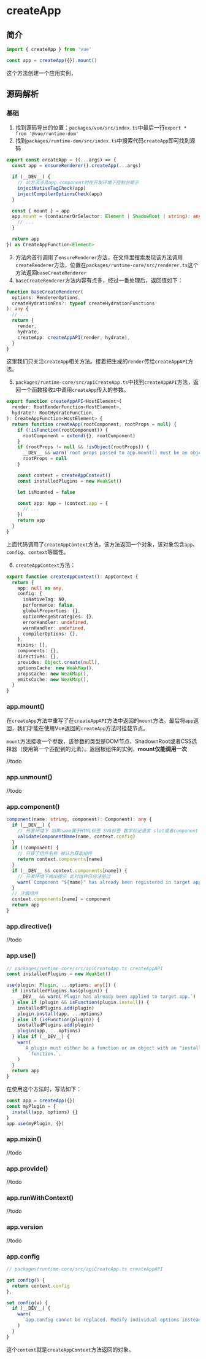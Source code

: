 # createApp

## 简介

```js
import { createApp } from 'vue'

const app = createApp({}).mount()
```

这个方法创建一个应用实例，

## 源码解析

### 基础

1. 找到源码导出的位置：`packages/vue/src/index.ts`中最后一行`export * from '@vue/runtime-dom'`
2. 找到`packages/runtime-dom/src/index.ts`中搜索代码`createApp`即可找到源码
```ts
export const createApp = ((...args) => {
  const app = ensureRenderer().createApp(...args)

  if (__DEV__) {
    // 此方法涉及app.component时在开发环境下控制台提示
    injectNativeTagCheck(app)
    injectCompilerOptionsCheck(app)
  }

  const { mount } = app
  app.mount = (containerOrSelector: Element | ShadowRoot | string): any => {
    // ... 
  }

  return app
}) as CreateAppFunction<Element>
```
3. 方法内首行调用了`ensureRenderer`方法，在文件里搜索发现该方法调用`createRenderer`方法，位置在`packages/runtime-core/src/renderer.ts`这个方法返回`baseCreateRenderer`
4. `baseCreateRenderer`方法内容有点多，经过一番处理后，返回值如下：
```ts
function baseCreateRenderer(
  options: RendererOptions,
  createHydrationFns?: typeof createHydrationFunctions
): any {
  // ...
  return {
    render,
    hydrate,
    createApp: createAppAPI(render, hydrate),
  }
}
```
这里我们只关注`createApp`相关方法。接着把生成的`render`传给`createAppAPI`方法。

5. `packages/runtime-core/src/apiCreateApp.ts`中找到`createAppAPI`方法，返回一个函数接收`2`中调用`createApp`传入的参数。
```ts
export function createAppAPI<HostElement>(
  render: RootRenderFunction<HostElement>,
  hydrate?: RootHydrateFunction,
): CreateAppFunction<HostElement> {
  return function createApp(rootComponent, rootProps = null) {
    if (!isFunction(rootComponent)) {
      rootComponent = extend({}, rootComponent)
    }
    if (rootProps != null && !isObject(rootProps)) {
      __DEV__ && warn(`root props passed to app.mount() must be an object.`)
      rootProps = null
    }

    const context = createAppContext()
    const installedPlugins = new WeakSet()

    let isMounted = false

    const app: App = (context.app = {
      // ...
    })
    return app
  }
}
```
上面代码调用了`createAppContext`方法，该方法返回一个对象，该对象包含`app`、`config`、`context`等属性。

6. `createAppContext`方法：
```ts
export function createAppContext(): AppContext {
  return {
    app: null as any,
    config: {
      isNativeTag: NO,
      performance: false,
      globalProperties: {},
      optionMergeStrategies: {},
      errorHandler: undefined,
      warnHandler: undefined,
      compilerOptions: {},
    },
    mixins: [],
    components: {},
    directives: {},
    provides: Object.create(null),
    optionsCache: new WeakMap(),
    propsCache: new WeakMap(),
    emitsCache: new WeakMap(),
  }
}
```

### app.mount()

在`createApp`方法中重写了在`createAppAPI`方法中返回的`mount`方法。最后将`app`返回，我们才能在使用Vue返回的`createApp`方法时挂载节点。

`mount`方法接收一个参数，该参数的类型是DOM节点、ShadownRoot或者CSS选择器（使用第一个匹配到的元素）。返回根组件的实例，**mount仅能调用一次**

//todo

### app.unmount()

//todo

### app.component()

```ts
component(name: string, component?: Component): any {
  if (__DEV__) {
    // 开发环境下 如果name属于HTML标签 SVG标签 数学标记语言 slot或者component 抛出提示
    validateComponentName(name, context.config)
  }
  if (!component) {
    // 只穿了组件名称 被认为获取组件
    return context.components[name]
  }
  if (__DEV__ && context.components[name]) {
    // 开发环境下抛出提示 此时组件已经注册过
    warn(`Component "${name}" has already been registered in target app.`)
  }
  // 注册组件
  context.components[name] = component
  return app
}
```

### app.directive()

//todo

### app.use()

```ts
// packages/runtime-core/src/apiCreateApp.ts createAppAPI
const installedPlugins = new WeakSet()

use(plugin: Plugin, ...options: any[]) {
  if (installedPlugins.has(plugin)) {
    __DEV__ && warn(`Plugin has already been applied to target app.`)
  } else if (plugin && isFunction(plugin.install)) {
    installedPlugins.add(plugin)
    plugin.install(app, ...options)
  } else if (isFunction(plugin)) {
    installedPlugins.add(plugin)
    plugin(app, ...options)
  } else if (__DEV__) {
    warn(
      `A plugin must either be a function or an object with an "install" ` +
        `function.`,
    )
  }
  return app
}
```
在使用这个方法时，写法如下：
```ts
const app = createApp({})
const myPlugin = {
  install(app, options) {}
}
app.use(myPlugin, {})
```

### app.mixin()

//todo

### app.provide()

//todo

### app.runWithContext()

//todo

### app.version

//todo

### app.config

```ts
// packages/runtime-core/src/apiCreateApp.ts createAppAPI

get config() {
  return context.config
},

set config(v) {
  if (__DEV__) {
    warn(
      `app.config cannot be replaced. Modify individual options instead.`,
    )
  }
}
```
这个`context`就是`createAppContext`方法返回的对象。
